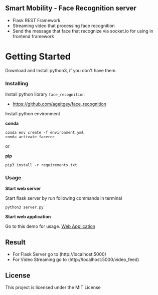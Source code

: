 ## Smart Mobility - Face Recognition server

- Flask REST Framework
- Streaming video that processing face recognition
- Send the message that face that recognize via socket.io for using in frontend framework

# Getting Started

Download and Install python3, if you don't have them.

### Installing

Install python library `face_recognition`
- https://github.com/ageitgey/face_recognition

Install python environment

**conda** 

```
conda env create -f environment.yml
conda activate facerec
```

or

**pip**

```
pip3 install -r requirements.txt
```

### Usage

**Start web server**

Start flask server by run following commands in terminal

```
python3 server.py
```

**Start web application**

Go to this demo for usage. [Web Application](https://github.com/kritnambutt/FaceRecognition_web/)

## Result

- For Flask Server go to (http://localhost:5000)
- For Video Streaming go to (http://localhost:5000/video_feed)

## License
This project is licensed under the MIT License


